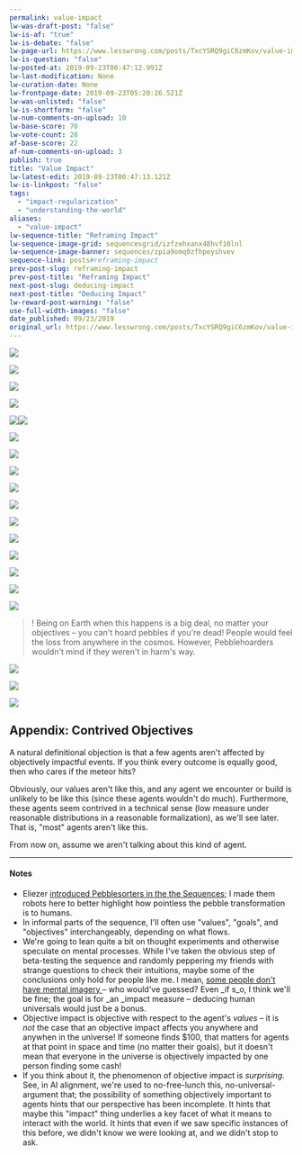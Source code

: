 ```yaml
---
permalink: value-impact
lw-was-draft-post: "false"
lw-is-af: "true"
lw-is-debate: "false"
lw-page-url: https://www.lesswrong.com/posts/TxcYSRQ9giC6zmKov/value-impact
lw-is-question: "false"
lw-posted-at: 2019-09-23T00:47:12.991Z
lw-last-modification: None
lw-curation-date: None
lw-frontpage-date: 2019-09-23T05:20:26.521Z
lw-was-unlisted: "false"
lw-is-shortform: "false"
lw-num-comments-on-upload: 10
lw-base-score: 70
lw-vote-count: 28
af-base-score: 22
af-num-comments-on-upload: 3
publish: true
title: "Value Impact"
lw-latest-edit: 2019-09-23T00:47:13.121Z
lw-is-linkpost: "false"
tags: 
  - "impact-regularization"
  - "understanding-the-world"
aliases: 
  - "value-impact"
lw-sequence-title: "Reframing Impact"
lw-sequence-image-grid: sequencesgrid/izfzehxanx48hvf10lnl
lw-sequence-image-banner: sequences/zpia9omq0zfhpeyshvev
sequence-link: posts#reframing-impact
prev-post-slug: reframing-impact
prev-post-title: "Reframing Impact"
next-post-slug: deducing-impact
next-post-title: "Deducing Impact"
lw-reward-post-warning: "false"
use-full-width-images: "false"
date_published: 09/23/2019
original_url: https://www.lesswrong.com/posts/TxcYSRQ9giC6zmKov/value-impact
---
```

![](https://i.imgur.com/lG9je1g.png)

![](https://i.imgur.com/1hJa51n.png)

  

![](https://i.imgur.com/geDXLLG.png)

  
  

![](https://i.imgur.com/zMxBlb0.png)

![](https://i.imgur.com/tupgltr.png )![](https://i.imgur.com/kNG5for.png)

![](https://i.imgur.com/BtzHnUq.png)

![](https://i.imgur.com/jaHW2pp.png )

![](https://i.imgur.com/MmtIR5e.png)

![](https://i.imgur.com/S1KiiUj.png)

![](https://i.imgur.com/9ZqUDO6.png)

![](https://i.imgur.com/TT61fRC.png)

![](https://i.imgur.com/JGA0KAj.png)

![](https://i.imgur.com/ZBG9SXA.png )

![](https://i.imgur.com/IhjRIpN.png )

![](https://i.imgur.com/lsJLMDk.png )

![](https://i.imgur.com/OBmQUKm.png)

>! Being on Earth when this happens is a big deal, no matter your objectives – you can't hoard pebbles if you're dead! People would feel the loss from anywhere in the cosmos. However, Pebblehoarders wouldn't mind if they weren't in harm's way.

![](https://i.imgur.com/zKM6Bt9.png)

![](https://i.imgur.com/ZOAeuoe.png)

![](https://i.imgur.com/fzLD7kQ.png)

## Appendix: Contrived Objectives

A natural definitional objection is that a few agents aren't affected by objectively impactful events. If you think every outcome is equally good, then who cares if the meteor hits?

Obviously, our values aren't like this, and any agent we encounter or build is unlikely to be like this (since these agents wouldn't do much). Furthermore, these agents seem contrived in a technical sense (low measure under reasonable distributions in a reasonable formalization), as we'll see later. That is, "most" agents aren't like this.

From now on, assume we aren't talking about this kind of agent.

<hr/>


#### Notes

- Eliezer [introduced Pebblesorters in the the Sequences](https://www.readthesequences.com/Sorting-Pebbles-Into-Correct-Heaps); I made them robots here to better highlight how pointless the pebble transformation is to humans.
- In informal parts of the sequence, I'll often use "values", "goals", and "objectives" interchangeably, depending on what flows.
- We're going to lean quite a bit on thought experiments and otherwise speculate on mental processes. While I've taken the obvious step of beta-testing the sequence and randomly peppering my friends with strange questions to check their intuitions, maybe some of the conclusions only hold for people like me. I mean, [some people don't have mental imagery ](https://www.lesswrong.com/posts/baTWMegR42PAsH9qJ/generalizing-from-one-example)– who would've guessed? Even _if s_o, I think we'll be fine; the goal is for _an _impact measure – deducing human universals would just be a bonus.
- Objective impact is objective with respect to the agent's _values_ – it is _not_ the case that an objective impact affects you anywhere and anywhen in the universe! If someone finds $100, that matters for agents at that point in space and time (no matter their goals), but it doesn't mean that everyone in the universe is objectively impacted by one person finding some cash!
- If you think about it, the phenomenon of objective impact is _surprising._ See, in AI alignment, we're used to no-free-lunch this, no-universal-argument that; the possibility of something objectively important to agents hints that our perspective has been incomplete. It hints that maybe this "impact" thing underlies a key facet of what it means to interact with the world. It hints that even if we saw specific instances of this before, we didn't know we were looking at, and we didn't stop to ask.